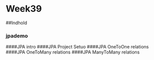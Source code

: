 # Week39

##Indhold
### jpademo
####JPA intro
####JPA Project Setuo
####JPA OneToOne relations
####JPA OneToMany relations
####JPA ManyToMany relations
